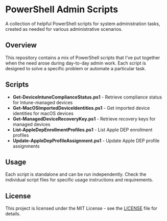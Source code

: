 # PowerShell Admin Scripts

A collection of helpful PowerShell scripts for system administration tasks, created as needed for various administrative scenarios.

## Overview

This repository contains a mix of PowerShell scripts that I've put together when the need arose during day-to-day admin work. Each script is designed to solve a specific problem or automate a particular task.

## Scripts

- **Get-DeviceIntuneComplianceStatus.ps1** - Retrieve compliance status for Intune-managed devices
- **Get-MacOSImportedDeviceIdentities.ps1** - Get imported device identities for macOS devices
- **Get-ManagedDeviceRecoveryKey.ps1** - Retrieve recovery keys for managed devices
- **List-AppleDepEnrollmentProfiles.ps1** - List Apple DEP enrollment profiles
- **Update-AppleDepProfileAssignment.ps1** - Update Apple DEP profile assignments

## Usage

Each script is standalone and can be run independently. Check the individual script files for specific usage instructions and requirements.

## License

This project is licensed under the MIT License - see the [LICENSE](LICENSE) file for details.